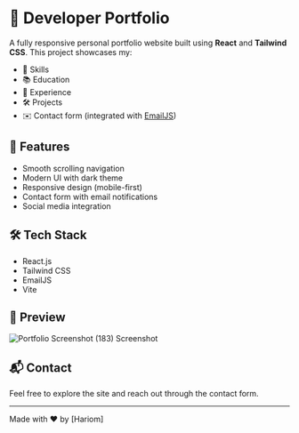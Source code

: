 # 💼 Developer Portfolio

A fully responsive personal portfolio website built using **React** and **Tailwind CSS**. This project showcases my:

- 🧠 Skills
- 📚 Education
- 💼 Experience
- 🛠 Projects
- ✉️ Contact form (integrated with [EmailJS](https://www.emailjs.com/))

## 🚀 Features

- Smooth scrolling navigation
- Modern UI with dark theme
- Responsive design (mobile-first)
- Contact form with email notifications
- Social media integration

## 🛠 Tech Stack

- React.js
- Tailwind CSS
- EmailJS
- Vite

## 📸 Preview

![Portfolio ![Screenshot (183)](https://github.com/user-attachments/assets/2af2f8d1-21c2-4e73-8f7e-9090096a7ebe)
Screenshot](./Screenshot(183).png)

## 📬 Contact

Feel free to explore the site and reach out through the contact form.

---

Made with ❤️ by [Hariom]
